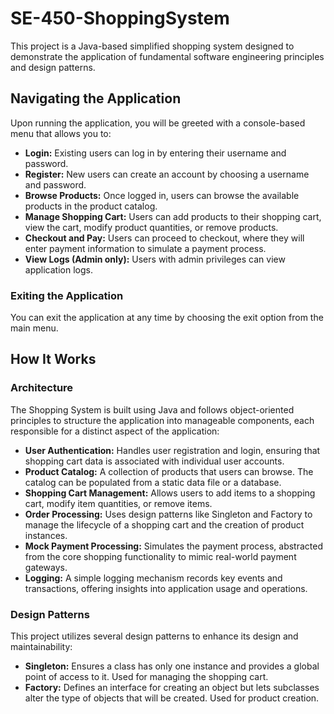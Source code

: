 # SE-450-ShoppingSystem

This project is a Java-based simplified shopping system designed to demonstrate the application of fundamental software engineering principles and design patterns.

## Navigating the Application

Upon running the application, you will be greeted with a console-based menu that allows you to:

- **Login:** Existing users can log in by entering their username and password.
- **Register:** New users can create an account by choosing a username and password.
- **Browse Products:** Once logged in, users can browse the available products in the product catalog.
- **Manage Shopping Cart:** Users can add products to their shopping cart, view the cart, modify product quantities, or remove products.
- **Checkout and Pay:** Users can proceed to checkout, where they will enter payment information to simulate a payment process.
- **View Logs (Admin only):** Users with admin privileges can view application logs.

### Exiting the Application

You can exit the application at any time by choosing the exit option from the main menu.

## How It Works

### Architecture

The Shopping System is built using Java and follows object-oriented principles to structure the application into manageable components, each responsible for a distinct aspect of the application:

- **User Authentication:** Handles user registration and login, ensuring that shopping cart data is associated with individual user accounts.
- **Product Catalog:** A collection of products that users can browse. The catalog can be populated from a static data file or a database.
- **Shopping Cart Management:** Allows users to add items to a shopping cart, modify item quantities, or remove items.
- **Order Processing:** Uses design patterns like Singleton and Factory to manage the lifecycle of a shopping cart and the creation of product instances.
- **Mock Payment Processing:** Simulates the payment process, abstracted from the core shopping functionality to mimic real-world payment gateways.
- **Logging:** A simple logging mechanism records key events and transactions, offering insights into application usage and operations.

### Design Patterns

This project utilizes several design patterns to enhance its design and maintainability:

- **Singleton:** Ensures a class has only one instance and provides a global point of access to it. Used for managing the shopping cart.
- **Factory:** Defines an interface for creating an object but lets subclasses alter the type of objects that will be created. Used for product creation.
